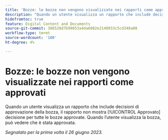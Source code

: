 ```yaml
---
title: 'Bozze: le bozze non vengono visualizzate nei rapporti come approvati'
description: "Quando un utente visualizza un rapporto che include decisioni di approvazione della bozza, il rapporto non mostra la decisione Approvata per tutte le bozze approvate. Quando l’utente visualizza la bozza, può vedere che è stata approvata."
hidefromtoc: true
feature: Digital Content and Documents
source-git-commit: 386528d7b99053a4da6982e2140933c5cd348a08
workflow-type: tm+mt
source-wordcount: '100'
ht-degree: 4%

---
```



# Bozze: le bozze non vengono visualizzate nei rapporti come approvati

Quando un utente visualizza un rapporto che include decisioni di approvazione della bozza, il rapporto non mostra [!UICONTROL Approvato] decisione per tutte le bozze approvate. Quando l’utente visualizza la bozza, può vedere che è stata approvata.

_Segnalato per la prima volta il 26 giugno 2023._
